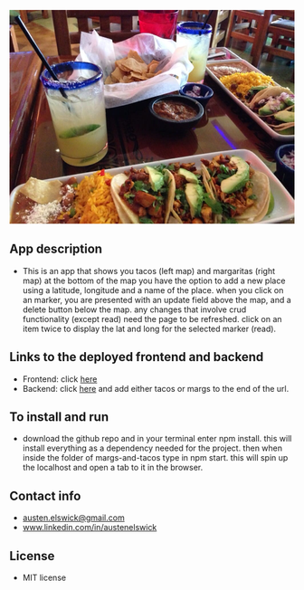 ![margs and tacos](./public/margs-and-tacos.jpg)
## App description
- This is an app that shows you tacos (left map) and margaritas (right map) at the bottom of the map you have the option to add a new place using a latitude, longitude and a name of the place. when you click on an marker, you are presented with an update field above the map, and a delete button below the map. any changes that involve crud functionality (except read) need the page to be refreshed. click on an item twice to display the lat and long for the selected marker (read).

## Links to the deployed frontend and backend

- Frontend:
click [here](https://version-1-deployment-drill.firebaseapp.com)
- Backend:
click [here](https://sheltered-harbor-96340.herokuapp.com/) and add either tacos or margs to the end of the url.

## To install and run
- download the github repo and in your terminal enter npm install. this will install everything as a dependency needed for the project. then when inside the folder of margs-and-tacos type in npm start. this will spin up the localhost and open a tab to it in the browser.

## Contact info
- austen.elswick@gmail.com
- www.linkedin.com/in/austenelswick

## License
- MIT license
